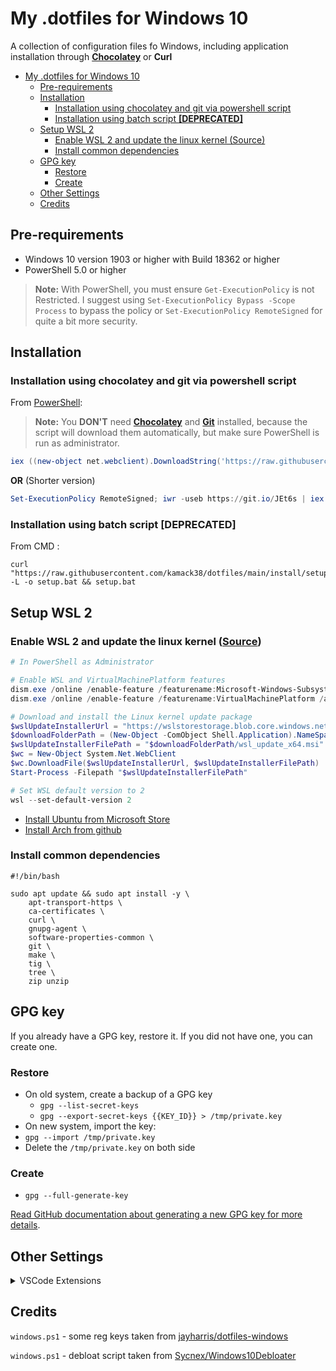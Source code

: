# My .dotfiles for Windows 10

A collection of configuration files fo Windows, including application installation through [**Chocolatey**](https://chocolatey.org/) or **Curl**

<!-- TOC -->

- [My .dotfiles for Windows 10](#my-dotfiles-for-windows-10)
  - [Pre-requirements](#pre-requirements)
  - [Installation](#installation)
    - [Installation using chocolatey and git via powershell script](#installation-using-chocolatey-and-git-via-powershell-script)
    - [Installation using batch script **[DEPRECATED]**](#installation-using-batch-script-deprecated)
  - [Setup WSL 2](#setup-wsl-2)
    - [Enable WSL 2 and update the linux kernel (Source)](#enable-wsl-2-and-update-the-linux-kernel-source)
    - [Install common dependencies](#install-common-dependencies)
  - [GPG key](#gpg-key)
    - [Restore](#restore)
    - [Create](#create)
  - [Other Settings](#other-settings)
  - [Credits](#credits)

<!-- /TOC -->

## Pre-requirements

- Windows 10 version 1903 or higher with Build 18362 or higher
- PowerShell 5.0 or higher

> **Note:** With PowerShell, you must ensure `Get-ExecutionPolicy` is not Restricted. I suggest using `Set-ExecutionPolicy Bypass -Scope Process` to bypass the policy or `Set-ExecutionPolicy RemoteSigned` for quite a bit more security.

## Installation

### Installation using chocolatey and git via powershell script

From [PowerShell](https://docs.microsoft.com/en-us/powershell/):

> **Note:** You **DON'T** need [**Chocolatey**](https://chocolatey.org/) and [**Git**](https://git-scm.com/) installed, because the script will download them automatically, but make sure PowerShell is run as administrator.

```powershell
iex ((new-object net.webclient).DownloadString('https://raw.githubusercontent.com/kamack38/dotfiles/main/install/chocolatey.ps1'))
```

**OR** (Shorter version)

```powershell
Set-ExecutionPolicy RemoteSigned; iwr -useb https://git.io/JEt6s | iex
```

### Installation using batch script **[DEPRECATED]**

From CMD :

```batch
curl "https://raw.githubusercontent.com/kamack38/dotfiles/main/install/setup.bat" -L -o setup.bat && setup.bat
```

## Setup WSL 2

### Enable WSL 2 and update the linux kernel ([Source](https://docs.microsoft.com/en-us/windows/wsl/install-win10))

```powershell
# In PowerShell as Administrator

# Enable WSL and VirtualMachinePlatform features
dism.exe /online /enable-feature /featurename:Microsoft-Windows-Subsystem-Linux /all /norestart
dism.exe /online /enable-feature /featurename:VirtualMachinePlatform /all /norestart

# Download and install the Linux kernel update package
$wslUpdateInstallerUrl = "https://wslstorestorage.blob.core.windows.net/wslblob/wsl_update_x64.msi"
$downloadFolderPath = (New-Object -ComObject Shell.Application).NameSpace('shell:Downloads').Self.Path
$wslUpdateInstallerFilePath = "$downloadFolderPath/wsl_update_x64.msi"
$wc = New-Object System.Net.WebClient
$wc.DownloadFile($wslUpdateInstallerUrl, $wslUpdateInstallerFilePath)
Start-Process -Filepath "$wslUpdateInstallerFilePath"

# Set WSL default version to 2
wsl --set-default-version 2
```

- [Install Ubuntu from Microsoft Store](https://www.microsoft.com/pl-pl/p/ubuntu/9nblggh4msv6)
- [Install Arch from github](https://github.com/yuk7/ArchWSL)

### Install common dependencies

```shell script
#!/bin/bash

sudo apt update && sudo apt install -y \
    apt-transport-https \
    ca-certificates \
    curl \
    gnupg-agent \
    software-properties-common \
    git \
    make \
    tig \
    tree \
    zip unzip
```

## GPG key

If you already have a GPG key, restore it. If you did not have one, you can create one.

### Restore

- On old system, create a backup of a GPG key
  - `gpg --list-secret-keys`
  - `gpg --export-secret-keys {{KEY_ID}} > /tmp/private.key`
- On new system, import the key:
- `gpg --import /tmp/private.key`
- Delete the `/tmp/private.key` on both side

### Create

- `gpg --full-generate-key`

[Read GitHub documentation about generating a new GPG key for more details](https://docs.github.com/en/github/authenticating-to-github/generating-a-new-gpg-key).

## Other Settings

<details>
  <summary>VSCode Extensions</summary>
    <ul>
      <li>aaron-bond.better-comments</li>
      <li>akamud.vscode-caniuse</li>
      <li>AlanWalk.markdown-toc</li>
      <li>aster.vscode-subtitles</li>
      <li>bagetx.inf</li>
      <li>bierner.emojisense</li>
      <li>bierner.markdown-preview-github-styles</li>
      <li>bungcip.better-toml</li>
      <li>christian-kohler.npm-intellisense</li>
      <li>christian-kohler.path-intellisense</li>
      <li>chunsen.bracket-select</li>
      <li>cschlosser.doxdocgen</li>
      <li>DavidAnson.vscode-markdownlint</li>
      <li>dbaeumer.vscode-eslint</li>
      <li>dirt-lxiv.language-csgo-cfg</li>
      <li>dkundel.vscode-npm-source</li>
      <li>DotJoshJohnson.xml</li>
      <li>dsznajder.es7-react-js-snippets</li>
      <li>eamodio.gitlens</li>
      <li>ecmel.vscode-html-css</li>
      <li>eg2.vscode-npm-script</li>
      <li>enkia.tokyo-night</li>
      <li>Equinusocio.vsc-community-material-theme</li>
      <li>Equinusocio.vsc-material-theme</li>
      <li>equinusocio.vsc-material-theme-icons</li>
      <li>esbenp.prettier-vscode</li>
      <li>firefox-devtools.vscode-firefox-debug</li>
      <li>formulahendry.code-runner</li>
      <li>GEEKiDoS.vdf</li>
      <li>GitHub.github-vscode-theme</li>
      <li>GitHub.vscode-pull-request-github</li>
      <li>GrapeCity.gc-excelviewer</li>
      <li>humao.rest-client</li>
      <li>icrawl.discord-vscode</li>
      <li>ionutvmi.reg</li>
      <li>jeff-hykin.better-cpp-syntax</li>
      <li>Kp.discord-js-snippets</li>
      <li>liximomo.sftp</li>
      <li>mgmcdermott.vscode-language-babel</li>
      <li>mikestead.dotenv</li>
      <li>mrmlnc.vscode-apache</li>
      <li>ms-azuretools.vscode-docker</li>
      <li>ms-python.python</li>
      <li>ms-python.vscode-pylance</li>
      <li>ms-vscode-remote.remote-containers</li>
      <li>ms-vscode-remote.remote-ssh</li>
      <li>ms-vscode-remote.remote-ssh-edit</li>
      <li>ms-vscode-remote.remote-wsl</li>
      <li>ms-vscode.cmake-tools</li>
      <li>ms-vscode.cpptools</li>
      <li>ms-vscode.powershell</li>
      <li>ms-vscode.vscode-typescript-next</li>
      <li>ms-vsliveshare.vsliveshare</li>
      <li>ms-vsliveshare.vsliveshare-audio</li>
      <li>mtxr.sqltools</li>
      <li>patbenatar.advanced-new-file</li>
      <li>PKief.material-icon-theme</li>
      <li>pranaygp.vscode-css-peek</li>
      <li>redhat.vscode-yaml</li>
      <li>richie5um2.vscode-sort-json</li>
      <li>ritwickdey.live-sass</li>
      <li>ritwickdey.LiveServer</li>
      <li>shd101wyy.markdown-preview-enhanced</li>
      <li>slevesque.vscode-autohotkey</li>
      <li>softwaredotcom.music-time</li>
      <li>SPGoding.datapack-language-server</li>
      <li>streetsidesoftware.code-spell-checker</li>
      <li>streetsidesoftware.code-spell-checker-polish</li>
      <li>syler.sass-indented</li>
      <li>TabNine.tabnine-vscode</li>
      <li>twxs.cmake</li>
      <li>VisualStudioExptTeam.vscodeintellicode</li>
      <li>vscode-icons-team.vscode-icons</li>
      <li>WakaTime.vscode-wakatime</li>
      <li>WallabyJs.quokka-vscode</li>
      <li>WallabyJs.wallaby-vscode</li>
      <li>wix.vscode-import-cost</li>
      <li>xabikos.JavaScriptSnippets</li>
      <li>xyz.plsql-language</li>
      <li>yzhang.markdown-all-in-one</li>
      <li>zhuangtongfa.material-theme</li>
    </ul>
</details>

## Credits

`windows.ps1` - some reg keys taken from [jayharris/dotfiles-windows](https://github.com/jayharris/dotfiles-windows/blob/master/windows.ps1)

`windows.ps1` - debloat script taken from [Sycnex/Windows10Debloater](https://github.com/Sycnex/Windows10Debloater/blob/master/Windows10SysPrepDebloater.ps1)
